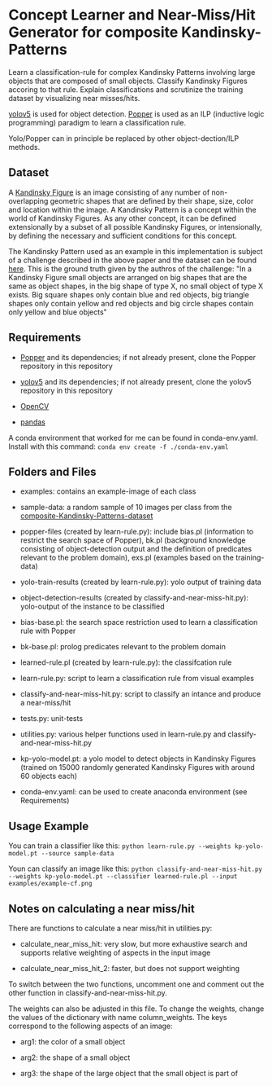 # Concept Learner and Near-Miss/Hit Generator for composite Kandinsky-Patterns

Learn a classification-rule for complex Kandinsky Patterns involving large objects that are composed of small objects. Classify Kandinsky Figures accoring to that rule. Explain classifications and scrutinize the training dataset by visualizing near misses/hits. 

[yolov5](https://github.com/ultralytics/yolov5) is used for object detection.
[Popper](https://github.com/logic-and-learning-lab/Popper) is used as an ILP (inductive logic programming) paradigm to learn a classification rule. 

Yolo/Popper can in principle be replaced by other object-dection/ILP methods.


## Dataset

A [Kandinsky Figure](https://www.sciencedirect.com/science/article/pii/S0004370221000977) is an image consisting of any number of non-overlapping geometric shapes that are defined by their shape, size, color and location within the image. A Kandinsky Pattern is a concept within the world of Kandinsky Figures. As any other concept, it can be defined extensionally by a subset of all possible Kandinsky Figures, or intensionally, by defining the necessary and sufficient conditions for this concept. 

The Kandinsky Pattern used as an example in this implementation is subject of a challenge described in the above paper and the dataset can be found [here](https://github.com/human-centered-ai-lab/dat-kandinsky-patterns/tree/master/challenge-nr-1). This is the ground truth given by the authros of the challenge: "In a Kandinsky Figure small objects are arranged on big shapes that are the same as object shapes, in the big shape of type X, no small object of type X exists. Big square shapes only contain blue and red objects, big triangle shapes only contain yellow and red objects and big circle shapes contain only yellow and blue objects"


## Requirements

- [Popper](https://github.com/logic-and-learning-lab/Popper) and its dependencies; if not already present, clone the Popper repository in this repository

- [yolov5](https://github.com/ultralytics/yolov5) and its dependencies; if not already present, clone the yolov5 repository in this repository

- [OpenCV](https://opencv.org/)

- [pandas](https://pandas.pydata.org/)

A conda environment that worked for me can be found in conda-env.yaml. Install with this command: `conda env create -f ./conda-env.yaml`


## Folders and Files

- examples: contains an example-image of each class

- sample-data: a random sample of 10 images per class from the [composite-Kandinsky-Patterns-dataset](https://github.com/human-centered-ai-lab/dat-kandinsky-patterns/tree/master/challenge-nr-1)

- popper-files (created by learn-rule.py): include bias.pl (information to restrict the search space of Popper), bk.pl (background knowledge consisting of object-detection output and the definition of predicates relevant to the problem domain), exs.pl (examples based on the training-data)

- yolo-train-results (created by learn-rule.py): yolo output of training data

- object-detection-results (created by classify-and-near-miss-hit.py): yolo-output of the instance to be classified

- bias-base.pl: the search space restriction used to learn a classification rule with Popper

- bk-base.pl: prolog predicates relevant to the problem domain

- learned-rule.pl (created by learn-rule.py): the classifcation rule

- learn-rule.py: script to learn a classification rule from visual examples

- classify-and-near-miss-hit.py: script to classify an intance and produce a near-miss/hit 

- tests.py: unit-tests

- utilities.py: various helper functions used in learn-rule.py and classify-and-near-miss-hit.py

- kp-yolo-model.pt: a yolo model to detect objects in Kandinsky Figures (trained on 15000 randomly generated Kandinsky Figures with around 60 objects each) 

- conda-env.yaml: can be used to create anaconda environment (see Requirements)


## Usage Example

You can train a classifier like this: 
`python learn-rule.py --weights kp-yolo-model.pt --source sample-data`

Youn can classify an image like this: 
`python classify-and-near-miss-hit.py --weights kp-yolo-model.pt --classifier learned-rule.pl --input examples/example-cf.png`


## Notes on calculating a near miss/hit

There are functions to calculate a near miss/hit in utilities.py:

- calculate_near_miss_hit: very slow, but more exhaustive search and supports relative weighting of aspects in the input image

- calculate_near_miss_hit_2: faster, but does not support weighting

To switch between the two functions, uncomment one and comment out the other function in classify-and-near-miss-hit.py. 

The weights can also be adjusted in this file. To change the weights, change the values of the dictionary with name column_weights. The keys correspond to the following aspects of an image:

- arg1: the color of a small object

- arg2: the shape of a small object

- arg3: the shape of the large object that the small object is part of

